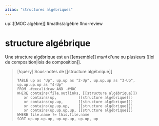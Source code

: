 ```yaml
---
alias: "structures algébriques"
---
```

up::[[MOC algèbre]]
#maths/algèbre #no-review 
# structure algébrique
Une structure algébrique est un [[ensemble]] _muni_ d'une ou plusieurs [[loi de composition|lois de composition]].


> [!query] Sous-notes de [[structure algébrique]]
> ```dataview
> TABLE up as "Up", up.up as "2-Up", up.up.up as "3-Up", up.up.up.up as "4-Up"
> FROM -#excalidraw AND -#MOC
> WHERE contains(file.outlinks, [[structure algébrique]])
>    or contains(up,          [[structure algébrique]])
>    or contains(up.up,       [[structure algébrique]])
>    or contains(up.up.up,    [[structure algébrique]])
>    or contains(up.up.up.up, [[structure algébrique]])
> WHERE file.name != this.file.name
> SORT up.up.up.up, up.up.up, up.up, up
> ```